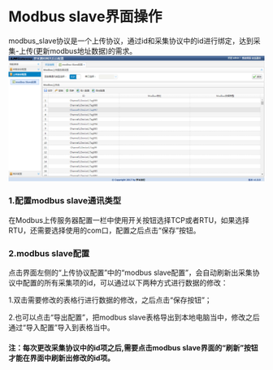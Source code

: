 # Modbus slave界面操作

modbus\_slave协议是一个上传协议，通过id和采集协议中的id进行绑定，达到采集-上传\(更新modbus地址数据\)的需求。![](/assets/M4P3@93U[58`P%29MAFOO_830.png)

### 1.配置modbus slave通讯类型

在Modbus上传服务器配置一栏中使用开关按钮选择TCP或者RTU，如果选择RTU，还需要选择使用的com口，配置之后点击“保存”按钮。

### 2.modbus slave配置

点击界面左侧的“上传协议配置”中的“modbus slave配置”，会自动刷新出采集协议中配置的所有采集项的id，可以通过以下两种方式进行数据的修改：

1.双击需要修改的表格行进行数据的修改，之后点击“保存按钮”；

2.也可以点击“导出配置”，把modbus slave表格导出到本地电脑当中，修改之后通过“导入配置”导入到表格当中。

#### 注：每次更改采集协议中的id项之后,需要点击modbus slave界面的“刷新”按钮才能在界面中刷新出修改的id项。




